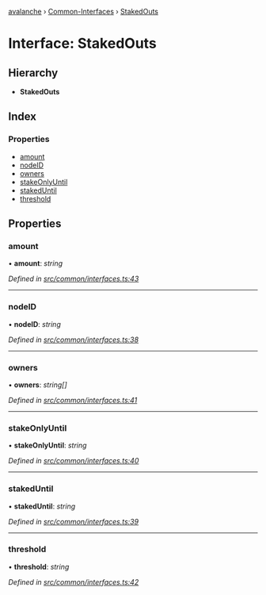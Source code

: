 [avalanche](../README.md) › [Common-Interfaces](../modules/common_interfaces.md) › [StakedOuts](common_interfaces.stakedouts.md)

# Interface: StakedOuts

## Hierarchy

* **StakedOuts**

## Index

### Properties

* [amount](common_interfaces.stakedouts.md#amount)
* [nodeID](common_interfaces.stakedouts.md#nodeid)
* [owners](common_interfaces.stakedouts.md#owners)
* [stakeOnlyUntil](common_interfaces.stakedouts.md#stakeonlyuntil)
* [stakedUntil](common_interfaces.stakedouts.md#stakeduntil)
* [threshold](common_interfaces.stakedouts.md#threshold)

## Properties

###  amount

• **amount**: *string*

*Defined in [src/common/interfaces.ts:43](https://github.com/ava-labs/avalanchejs/blob/ca67b81/src/common/interfaces.ts#L43)*

___

###  nodeID

• **nodeID**: *string*

*Defined in [src/common/interfaces.ts:38](https://github.com/ava-labs/avalanchejs/blob/ca67b81/src/common/interfaces.ts#L38)*

___

###  owners

• **owners**: *string[]*

*Defined in [src/common/interfaces.ts:41](https://github.com/ava-labs/avalanchejs/blob/ca67b81/src/common/interfaces.ts#L41)*

___

###  stakeOnlyUntil

• **stakeOnlyUntil**: *string*

*Defined in [src/common/interfaces.ts:40](https://github.com/ava-labs/avalanchejs/blob/ca67b81/src/common/interfaces.ts#L40)*

___

###  stakedUntil

• **stakedUntil**: *string*

*Defined in [src/common/interfaces.ts:39](https://github.com/ava-labs/avalanchejs/blob/ca67b81/src/common/interfaces.ts#L39)*

___

###  threshold

• **threshold**: *string*

*Defined in [src/common/interfaces.ts:42](https://github.com/ava-labs/avalanchejs/blob/ca67b81/src/common/interfaces.ts#L42)*
